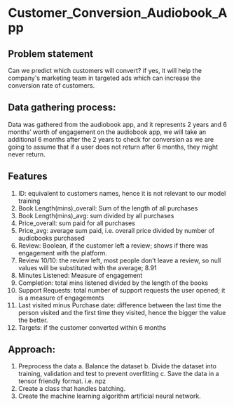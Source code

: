 # Customer_Conversion_Audiobook_App
## Problem statement
  Can we predict which customers will convert? if yes, it will help the company's marketing team in targeted ads which can increase the conversion rate of customers.

## Data gathering process:
  Data was gathered from the audiobook app, and it represents 2 years and 6 months’ worth of engagement on the audiobook app, we will take an additional 6 months after     the 2 years to check for conversion as we are going to assume that if a user does not return after 6 months, they might never return.

## Features
  1.	ID: equivalent to customers names, hence it is not relevant to our model training
  2.	Book Length(mins)_overall: Sum of the length of all purchases
  3.	Book Length(mins)_avg: sum divided by all purchases
  4.	Price_overall: sum paid for all purchases
  5.	Price_avg: average sum paid, i.e. overall price divided by number of audiobooks purchased
  6.	Review: Boolean, if the customer left a review; shows if there was engagement with the platform.
  7.	Review 10/10: the review left, most people don’t leave a review, so null values will be substituted with the average; 8.91
  8.	Minutes Listened: Measure of engagement
  9.	Completion: total mins listened divided by the length of the books
  10.	Support Requests: total number of support requests the user opened; it is a measure of engagements
  11.	Last visited minus Purchase date: difference between the last time the person visited and the first time they visited, hence the bigger the value the better.
  12.	Targets: if the customer converted within 6 months

## Approach:
  1.	Preprocess the data
  a.	Balance the dataset
  b.	Divide the dataset into training, validation and test to prevent overfitting
  c.	Save the data in a tensor friendly format. i.e. npz
  2.	Create a class that handles batching.
  3.	Create the machine learning algorithm artificial neural network.

